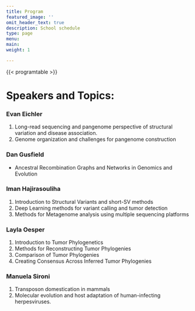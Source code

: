 ```yaml
---
title: Program
featured_image: ''
omit_header_text: true
description: School schedule
type: page
menu:
main:
weight: 1

---
```


{{< programtable >}}

<!-- {{< table >}}
|             	| Sunday  	| Monday  	| Tuesday 	| Wednesday 	| Thursday 	|
|-------------	|---------	|---------	|---------	|-----------	|----------	|
| 9:00-10:30  	|         	| Lecture 1 	| Lecture 	| Lecture   	| Lecture  	|
| 10:30-11:00 	|         	|         	|         	|           	|          	|
| 11:00-12:30 	|         	| Lecture 	| Lecture 	| Lecture   	| Lecture  	|
| 12:30-14:00 	|         	|         	|         	|           	|          	|
| 14:00-15:30 	|         	| Lecture 	| Lecture 	|           	| Lecture  	|
| 15:30-16:00 	|         	|         	|         	|           	|          	|
| 16:00-17:30 	|         	| Lecture 	| Lecture 	|           	| Lecture  	|
{{</table>}} -->

# Speakers and Topics:

### Evan Eichler 
1.  Long-read sequencing and pangenome perspective of structural variation and
    disease association. 
2.  Genome organization and challenges for pangenome construction
    
### Dan Gusfield
*   Ancestral Recombination Graphs and Networks in Genomics and Evolution

### Iman Hajirasouliha 
1.  Introduction to Structural Variants and short-SV methods
2.  Deep Learning methods for variant calling and tumor detection
3.  Methods for Metagenome analysis using multiple sequencing platforms

### Layla Oesper

1.  Introduction to Tumor Phylogenetics
2.  Methods for Reconstructing Tumor Phylogenies 
3.  Comparison of Tumor Phylogenies 
4.  Creating Consensus Across Inferred Tumor Phylogenies

### Manuela Sironi
1.  Transposon domestication in mammals
2.  Molecular evolution and host adaptation of human-infecting herpesviruses.
